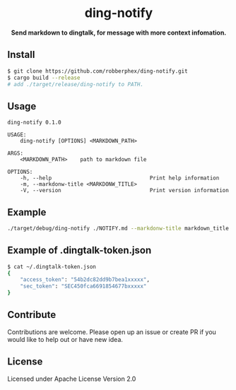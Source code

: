 <h1 align="center">ding-notify</h1>
<div align="center">
  <strong>Send markdown to dingtalk, for message with more context infomation.</strong>
</div>

## Install

```sh
$ git clone https://github.com/robberphex/ding-notify.git
$ cargo build --release
# add ./target/release/ding-notify to PATH.
```

## Usage

```
ding-notify 0.1.0

USAGE:
    ding-notify [OPTIONS] <MARKDOWN_PATH>

ARGS:
    <MARKDOWN_PATH>    path to markdown file

OPTIONS:
    -h, --help                               Print help information
    -m, --markdonw-title <MARKDONW_TITLE>
    -V, --version                            Print version information
```

## Example

```sh
./target/debug/ding-notify ./NOTIFY.md --markdonw-title markdown_title
```

## Example of .dingtalk-token.json

```bash
$ cat ~/.dingtalk-token.json
{
	"access_token": "54b2dc82dd9b7bea1xxxxx",
	"sec_token": "SEC450fca6691854677bxxxxx"
}
```

## Contribute

Contributions are welcome. Please open up an issue or create PR if you would like to help out or have new idea.

## License

Licensed under Apache License Version 2.0
